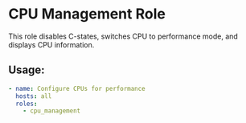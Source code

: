 # CPU Management Role

This role disables C-states, switches CPU to performance mode, and displays CPU information.

## Usage:
```yaml
- name: Configure CPUs for performance
  hosts: all
  roles:
    - cpu_management

